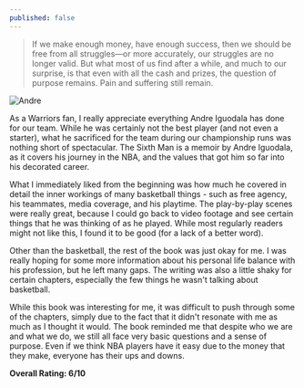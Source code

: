 ```yaml
---
published: false
---
```

> If we make enough money, have enough success, then we should be free from all struggles—or more accurately, our struggles are no longer valid. But what most of us find after a while, and much to our surprise, is that even with all the cash and prizes, the question of purpose remains. Pain and suffering still remain.

![Andre](https://external-content.duckduckgo.com/iu/?u=https%3A%2F%2Ftse1.mm.bing.net%2Fth%3Fid%3DOIP.TaDAVPBShf-2-8AjhcnbagHaEK%26pid%3DApi&f=1)

As a Warriors fan, I really appreciate everything Andre Iguodala has done for our team. While he was certainly not the best player (and not even a starter), what he sacrificed for the team during our championship runs was nothing short of spectacular. The Sixth Man is a memoir by Andre Iguodala, as it covers his journey in the NBA, and the values that got him so far into his decorated career.

What I immediately liked from the beginning was how much he covered in detail the inner workings of many basketball things - such as free agency, his teammates, media coverage, and his playtime. The play-by-play scenes were really great, because I could go back to video footage and see certain things that he was thinking of as he played. While most regularly readers might not like this, I found it to be good (for a lack of a better word).

Other than the basketball, the rest of the book was just okay for me. I was really hoping for some more information about his personal life balance with his profession, but he left many gaps. The writing was also a little shaky for certain chapters, especially the few things he wasn't talking about basketball.

While this book was interesting for me, it was difficult to push through some of the chapters, simply due to the fact that it didn't resonate with me as much as I thought it would. The book reminded me that despite who we are and what we do, we still all face very basic questions and a sense of purpose. Even if we think NBA players have it easy due to the money that they make, everyone has their ups and downs.

**Overall Rating: 6/10**